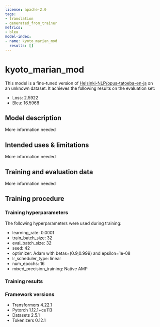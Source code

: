```yaml
---
license: apache-2.0
tags:
- translation
- generated_from_trainer
metrics:
- bleu
model-index:
- name: kyoto_marian_mod
  results: []
---
```


<!-- This model card has been generated automatically according to the information the Trainer had access to. You
should probably proofread and complete it, then remove this comment. -->

# kyoto_marian_mod

This model is a fine-tuned version of [Helsinki-NLP/opus-tatoeba-en-ja](https://huggingface.co/Helsinki-NLP/opus-tatoeba-en-ja) on an unknown dataset.
It achieves the following results on the evaluation set:
- Loss: 2.5922
- Bleu: 16.5968

## Model description

More information needed

## Intended uses & limitations

More information needed

## Training and evaluation data

More information needed

## Training procedure

### Training hyperparameters

The following hyperparameters were used during training:
- learning_rate: 0.0001
- train_batch_size: 32
- eval_batch_size: 32
- seed: 42
- optimizer: Adam with betas=(0.9,0.999) and epsilon=1e-08
- lr_scheduler_type: linear
- num_epochs: 16
- mixed_precision_training: Native AMP

### Training results



### Framework versions

- Transformers 4.22.1
- Pytorch 1.12.1+cu113
- Datasets 2.5.1
- Tokenizers 0.12.1

